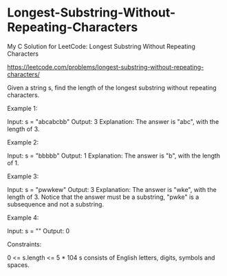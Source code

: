 # Longest-Substring-Without-Repeating-Characters
My C Solution for LeetCode: Longest Substring Without Repeating Characters

https://leetcode.com/problems/longest-substring-without-repeating-characters/

Given a string s, find the length of the longest substring without repeating characters.

 

Example 1:

Input: s = "abcabcbb"
Output: 3
Explanation: The answer is "abc", with the length of 3.

Example 2:

Input: s = "bbbbb"
Output: 1
Explanation: The answer is "b", with the length of 1.

Example 3:

Input: s = "pwwkew"
Output: 3
Explanation: The answer is "wke", with the length of 3.
Notice that the answer must be a substring, "pwke" is a subsequence and not a substring.

Example 4:

Input: s = ""
Output: 0
 

Constraints:

0 <= s.length <= 5 * 104
s consists of English letters, digits, symbols and spaces.
